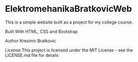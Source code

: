# ElektromehanikaBratkovicWeb
This is a simple website built as a project for my college course. 

Built With
HTML, CSS and Bootstrap

Author
Kresimir Bratkovic

License
This project is licensed under the MIT License - see the LICENSE.md file for details
